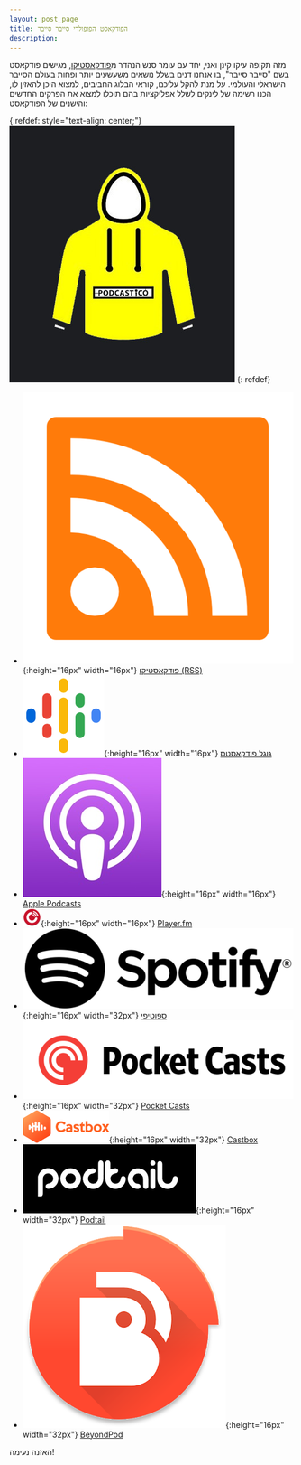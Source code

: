 ```yaml
---
layout: post_page
title: הפודקאסט הפופולרי סייבר סייבר
description: 
---
```


מזה תקופה עיקו קינן ואני, יחד עם עומר סנש הנהדר מ[פודקאסטיקו](https://podcasti.co/minisites/cyber/), מגישים פודקאסט בשם "סייבר סייבר", בו אנחנו דנים בשלל נושאים משעשעים יותר ופחות בעולם הסייבר הישראלי והעולמי. על מנת להקל עליכם, קוראי הבלוג החביבים, למצוא היכן להאזין לו, הכנו רשימה של לינקים לשלל אפליקציות בהם תוכלו למצוא את הפרקים החדשים והישנים של הפודקאסט:

{:refdef: style="text-align: center;"}
![Podcasti.co](/img/pocast-logos/podcastico.jpg)
{: refdef}


* ![RSS](/img/pocast-logos/RSS.png){:height="16px" width="16px"} [פודקאסטיקו (RSS)](https://podcasti.co/minisites/cyber/feed.xml) 
* ![Google podcast](/img/pocast-logos/GooglePodcasts.png){:height="16px" width="16px"} [גוגל פודקאסטס](https://podcasts.google.com?feed=aHR0cHM6Ly9wb2RjYXN0aS5jby9taW5pc2l0ZXMvY3liZXIvZmVlZC54bWw) 
* ![Apple podcast](/img/pocast-logos/ApplePodcasts.jpg){:height="16px" width="16px"} [Apple Podcasts](https://podcasts.apple.com/il/podcast/%D7%A1%D7%99%D7%99%D7%91%D7%A8%D7%A1%D7%99%D7%99%D7%91%D7%A8/id1447499952) 
* ![Player.fm](/img/pocast-logos/Player.fm.png){:height="16px" width="16px"} [Player.fm](https://player.fm/series/syybrsyybr) 
* ![Spotify](/img/pocast-logos/Spotify.png){:height="16px" width="32px"} [ספוטיפי](https://open.spotify.com/show/4WidBQrmsPO8uWr47b2BgV) 
* ![PocketCasts](/img/pocast-logos/PocketCasts.png){:height="16px" width="32px"} [Pocket Casts](https://pca.st/23TF) 
* ![Castbox](/img/pocast-logos/Castbox.png){:height="16px" width="32px"} [Castbox](https://castbox.fm/va/1769394) 
* ![Podtail](/img/pocast-logos/Podtail.png){:height="16px" width="32px"} [Podtail](https://podtail.com/podcast/--307/) 
* ![BeyondPod](/img/pocast-logos/BeyondPod.png){:height="16px" width="32px"} [BeyondPod](http://player.beyondpod.mobi/details/aHR0cHM6Ly93d3cucG9kY2FzdGkuY28vbWluaXNpdGVzL2N5YmVyL2ZlZWQueG1s) 

האזנה נעימה!


